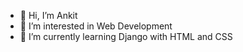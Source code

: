 - 👋 Hi, I’m Ankit
- 👀 I’m interested in Web Development
- 🌱 I’m currently learning Django with HTML and CSS
